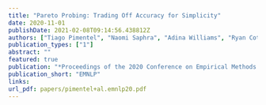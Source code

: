 ```yaml
---
title: "Pareto Probing: Trading Off Accuracy for Simplicity"
date: 2020-11-01
publishDate: 2021-02-08T09:14:56.438812Z
authors: ["Tiago Pimentel", "Naomi Saphra", "Adina Williams", "Ryan Cotterell"]
publication_types: ["1"]
abstract: ""
featured: true
publication: "*Proceedings of the 2020 Conference on Empirical Methods in Natural Language Processing*"
publication_short: "EMNLP"
links:
url_pdf: papers/pimentel+al.emnlp20.pdf
---
```


